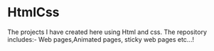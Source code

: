 # HtmlCss
The projects I have created here using Html and css.
The repository includes:-
Web pages,Animated pages, sticky web pages etc...!
